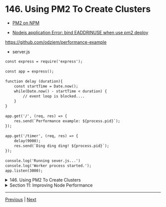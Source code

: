 # 146. Using PM2 To Create Clusters

-   [PM2 on NPM](https://www.npmjs.com/package/pm2)

-   [Nodejs application Error: bind EADDRINUSE when use pm2 deploy](https://stackoverflow.com/questions/18687877/nodejs-application-error-bind-eaddrinuse-when-use-pm2-deploy)

https://github.com/odziem/performance-example

- server.js
```
const express = require('express');

const app = express();

function delay (duration){
    const startTime = Date.now();
    while(Date.now() - startTime < duration) {
        // event loop is blocked....
    }
}

app.get('/', (req, res) => {
    res.send(`Performance example: ${process.pid}`);
});

app.get('/timer', (req, res) => {
    delay(9000);
    res.send(`Ding ding ding! ${process.pid}`);
});

console.log('Running sever.js...')
console.log('Worker process started.');
app.listen(3000);
```

<details>
  <summary> 146. Using PM2 To Create Clusters </summary>

  - install PM2 `npm install pm2` (Note you can not use pm2 command)

  - install PM2 `npm install pm2 -g` or `sudo npm install pm2 -g` (Note you can use pm2 command)

  - run server.js `pm2 start server.js` then stop server.js `pm2 stop server.js` if needed

<p align="center" >
    <img src="../imags/146_Using-PM2-To-Create-Clusters.png" width="90%" > 
    <img src="../imags/146_Using-PM2-To-Create-Clusters_2.png" width="90%" > 
</p>  

  - run server.js `pm2 start server.js -i max` 

<p align="center" >
    <img src="../imags/146_Using-PM2-To-Create-Clusters_3.png" width="90%" > 
</p>   

  - run server.js `pm2 logs` 

<p align="center" >
    <img src="../imags/146_Using-PM2-To-Create-Clusters_4.png" width="90%" > 
</p>     

</details>    

<details>
  <summary> Section 11: Improving Node Performance </summary>

  - [Codebase: performance-example](../src/s11_performance-example/)

</details>

---

[Previous](./145_The-PM2-Tool.md) | [Next](./147_Managing-Live-Clusters-With-PM2.md)